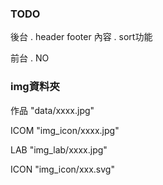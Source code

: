 
### TODO
後台
. header footer 內容
. sort功能

前台
. NO


### img資料夾
作品 
"data/xxxx.jpg"

ICOM
"img_icon/xxxx.jpg"

LAB 
"img_lab/xxxx.jpg"


ICON
"img_icon/xxx.svg"
###
